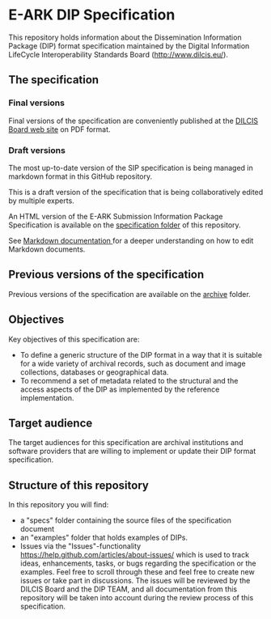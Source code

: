 # E-ARK DIP Specification

This repository holds information about the Dissemination Information Package (DIP) format specification maintained by the Digital Information LifeCycle Interoperability Standards Board (http://www.dilcis.eu/).

## The specification

### Final versions

Final versions of the specification are conveniently published at the [DILCIS Board web site](http://dilcis.eu/specifications/dip) on PDF format.


### Draft versions

The most up-to-date version of the SIP specification is being managed in markdown format in this GitHub repository. 

This is a draft version of the specification that is being collaboratively edited by multiple experts.

An HTML version of the E-ARK Submission Information Package Specification is available on the 
[specification folder](./specification/) of this repository.

See [Markdown documentation ](https://guides.github.com/features/mastering-markdown/) for a deeper understanding on how to edit Markdown documents.



## Previous versions of the specification

Previous versions of the specification are available on the [archive](./archive/) folder.

## Objectives

Key objectives of this specification are:

- 	To define a generic structure of the DIP format in a way that it is suitable for a wide variety of archival records, such as document and image collections, databases or geographical data.
-	To recommend a set of metadata related to the structural and the access aspects of the DIP as implemented by the reference implementation.

## Target audience

The target audiences for this specification are archival institutions and software providers that are willing to implement or update their DIP format specification.

## Structure of this repository

In this repository you will find:

- a "specs" folder containing the source files of the specification document
- an "examples" folder that holds examples of DIPs. 
- Issues via the "Issues"-functionality https://help.github.com/articles/about-issues/ which is used to track ideas, enhancements, tasks, or bugs regarding the specification or the examples. Feel free to scroll through these and feel free to create new issues or take part in discussions. The issues will be reviewed by the DILCIS Board and the DIP TEAM, and all documentation from this repository will be taken into account during the review process of this specification.
